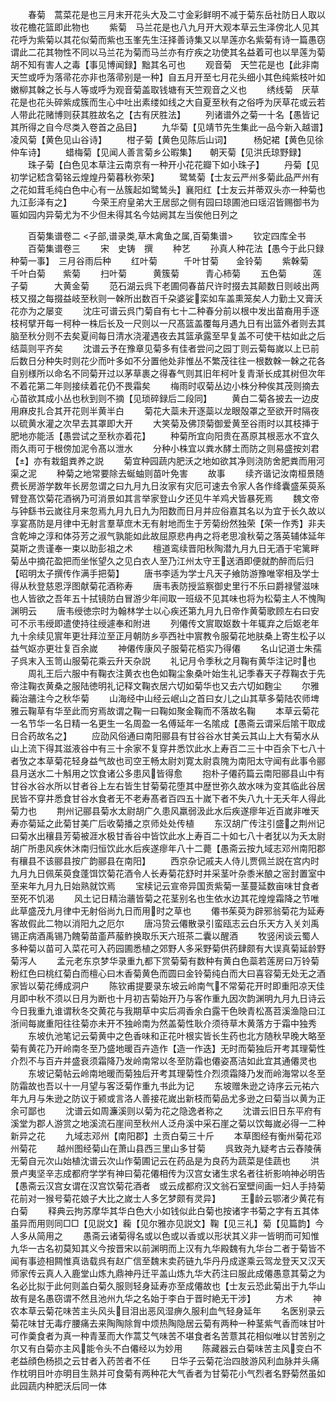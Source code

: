 <!-- { "loadSidebar": true } -->
　　春菊　蒿菜花是也三月末开花头大及二寸金彩鲜明不减于菊东岳社防日人取以妆花檐花篮即此物也
　　紫菊　马兰花是也八九月开大观本草云生泽傍北人见其花呼为紫菊以其花似菊而紫也玉峯先生汪择善诗集又以旱莲亦名紫菊有诗一篇愚窃谓此二花其物性不同以马兰花为菊而马兰亦有疗疾之功使其名益着可也以旱莲为菊胡不知有害人之毒【事见博闻録】黜其名可也
　　观音菊　天竺花是也【此非南天竺或呼为落帚花亦非也落帚别是一种】自五月开至七月花头细小其色纯紫枝叶如嫩柳其榦之长与人等或呼为观音菊盖取钱塘有天竺观音之义也
　　绣线菊　厌草花是也花头碎紫成簇而生心中吐出素缕如线之大自夏至秋有之俗呼为厌草花或云若人带此花赌博则获其胜故名之【古有厌胜法】
　　列诸谱外之菊一十名【愚皆记其所得之自今尽类入卷首之品目】
　　九华菊【见靖节先生集此一品今新入越谱】凌风菊【黄色见山谷诗】
　　柑子菊【黄色见陈后山词】　　　杨妃裙【黄色见徐仲车诗】
　　蜡梅菊【见闻人善言菊乡公暇集】　　朝天菊【见洪氏琼野録】
　　珠子菊【白色见本草注云南京有一种开小花花瓣下如小珠子】
　　丹菊【见初学记嵇含菊铭云煌煌丹菊暮秋弥荣】
　　鹭鸶菊【士友云严州多菊此品严州有之花如茸毛纯白色中心有一丛簇起如鹭鸶头】襄阳红【士友云并蒂双头亦一种菊也九江彭泽有之】
　　今荣王府皇弟大王居邸之侧有园曰琼圃池曰瑶沼皆赐御书为匾如园内异菊尤为不少但未得其名今姑阙其左当俟他日列之








　　百菊集谱卷二
<子部,谱录类,草木禽鱼之属,百菊集谱>
　　钦定四库全书
　　百菊集谱卷三
　　宋　史铸　撰
　　种艺
　　孙真人种花法【愚今于此只録种菊一事】　三月谷雨后种
　　红叶菊　　　千叶甘菊　　金铃菊
　　紫榦菊　　　千叶白菊　　紫菊
　　扫叶菊　　　黄簇菊　　　青心柿菊
　　五色菊　　　莲子菊　　　大黄金菊
　　范石湖云呉下老圃伺春苗尺许时掇去其颠数日则岐出两枝又掇之每掇益岐至秋则一榦所出数百千朶婆娑栾如车盖熏笼矣人力勤土又膏沃花亦为之屡变
　　沈庄可谱云呉门菊自有七十二种春分前以根中发出苗裔用手逐枝柯擘开每一柯种一株后长及一尺则以一尺髙篮盖覆每月遇九日有出篮外者则去其脑至秋分则不去矣夏间每日清水浇灌遇夜去其篮承露至早复盖不可使干枯如此之后结蘂则平齐矣
　　沈谱云予在豫章见菊多有佳者尝问之园丁则云菊每嵗以上已前后数日分种失时则花少而叶多如不分置他处非惟丛不繁茂往往一根数榦一榦之花各自别様所以命名不同菊开过以茅草裹之得春气则其旧年柯叶复青渐长成其树但次年不着花第二年则接续着花仍不畏霜矣
　　梅雨时収菊丛边小株分种俟其茂则摘去心苗欲其成小丛也秋到则不摘【见琐碎録后二段同】
　　黄白二菊各披去一边皮用麻皮扎合其开花则半黄半白
　　菊花大蘂未开逐蘂以龙眼殻罩之至欲开时隔夜以硫黄水灌之次早去其罩即大开
　　大笑菊及佛顶菊御爱黄至谷雨时以其枝挿于肥地亦能活【愚尝试之至秋亦着花】
　　种菊所宜向阳贵在髙原其根恶水不宜久雨久雨可于根傍加泥令髙以泄水
　　分种小株宜以粪水酵土而防之则易盛按刘君【】亦有栽鉏粪养之説
　　菊宜种园蔬内肥沃之地如欲其净则浇防舍肥粪而用河渠之泥
　　种菊之地常要除去蜒蚰则苗叶免害
　　故事
　　续齐谐记汝南桓景随费长房游学数年长房忽谓之曰九月九日汝家有灾厄可速去令家人各作绛囊盛茱萸系臂登髙饮菊花酒祸乃可消景如其言举家登山夕还见牛羊鸡犬皆暴死焉
　　魏文帝与钟繇书云嵗往月来忽焉九月九日九为阳数而日月并应俗嘉其名以为宜于长久故以享宴髙防是月律中无射言羣草庶木无有射地而生于芳菊纷然独荣【荣一作秀】非夫含乾坤之淳和体芬芳之淑气孰能如此故屈原悲冉冉之将老思飡秋菊之落英辅体延年莫斯之贵谨奉一束以助彭祖之术
　　檀道鸾续晋阳秋陶潜九月九日无酒于宅篱畔菊丛中摘花盈把而坐怅望久之见白衣人至乃江州太守王送酒即便就酌醉而后归【昭明太子撰传作满手把菊】
　　唐书李适为学士凡天子飨防游豫唯宰相及学士得从秋登慈恩浮图献菊花酒称寿
　　唐韦表防授监察御史里行不乐曰爵禄譬滋味也人皆欲之吾年五十拭镜防白冒游少年间取一班级不见其味也将为松菊主人不愧陶渊明云
　　唐韦绶徳宗时为翰林学士以心疾还第九月九日帝作黄菊歌顾左右曰安可不示韦绶即遣使持往绶遽奉和附进
　　列僊传文賔取妪数十年辄弃之后妪老年九十余续见賔年更壮拜泣至正月朝防乡亭西社中賔教令服菊花地肤桑上寄生松子以益气妪亦更壮复百余嵗
　　神僊传康风子服菊花栢实乃得僊
　　名山记道士朱孺子呉末入玉笥山服菊花乘云升天杂説
　　礼记月令季秋之月鞠有黄华注记时也
　　周礼王后六服中有鞠衣注黄衣也色如鞠尘象桑叶始生礼记季春天子荐鞠衣于先帝注鞠衣黄桑之服陆徳明礼记释文鞠衣居六切如菊华也又去六切如麴尘
　　尔雅蘜治蘠注今之秋华菊
　　山海经中山经云岷山之首曰女儿之山其草多菊陆农师埤雅云鞠草有华至此而穷焉故谓之鞠一曰鞠如聚金鞠而不落故名鞠
　　本草云菊花一名节华一名日精一名更生一名周盈一名傅延年一名隂成【愚斋云谓采后隂干取成日合药故名之】
　　应劭风俗通曰南阳郦县有甘谷谷水甘美云其山上大有菊水从山上流下得其滋液谷中有三十余家不复穿井悉饮此水上寿百二三十中百余下七八十者攷之本草菊花轻身益气故也司空王畅太尉刘寛太尉袁隗为南阳太守闻有此事令郦县月送水二十斛用之饮食诸公多患风皆得愈
　　抱朴子僊药篇云南阳郦县山中有甘谷水谷水所以甘者谷上左右皆生甘菊菊花堕其中歴世弥久故水味为变其临此谷居民皆不穿井悉食甘谷水食者无不老寿髙者百四五十嵗下者不失八九十无夭年人得此菊力也
　　荆州记郦县菊水太尉胡广久患风羸弱汲此水后疾遂瘳年近百嵗非唯天寿亦菊延之此菊甘美广后收菊播之京师处处传植
　　东汉胡广传注引盛之荆州记曰菊水出穰县芳菊被涯水极甘香谷中皆饮此水上寿百二十如七八十者犹以为夭太尉胡广所患风疾休沐南归恒饮此水后疾遂瘳年八十二薨【愚斋云按九域志邓州南阳郡有穰县不该郦县按广韵郦县在南阳】
　　西京杂记戚夫人侍儿贾佩兰説在宫内时九月九日佩茱萸食蓬饵饮菊花酒令人长寿菊花舒时并采茎叶杂黍米酿之宻封置室中至来年九月九日始熟就饮焉
　　宝椟记云宣帝异国贡紫菊一茎蔓延数亩味甘食者至死不饥渴
　　风土记日精治蘠皆菊之花茎别名也生依水边其花煌煌霜降之节唯此草盛茂九月律中无射俗尚九日而用时之草也
　　僊书茱萸为辟邪翁菊花为延寿客故假此二物以消阳九之厄尔
　　唐冯贽云僊散录引蛮瓯志云白乐天方入关刘禹锡正病酒禹锡乃餽菊苗齑芦菔鲊换取乐天六班茶二囊以醒酒
　　牧竖闲谈云蜀人多种菊以苗可入菜花可入药园圃悉植之郊野人多采野菊供药肆颇有大误真菊延龄野菊泻人
　　孟元老东京梦华录重九都下赏菊菊有数种有黄白色蘂若莲房曰万铃菊粉红色曰桃红菊白而檀心曰木香菊黄色而圆曰金铃菊纯白而大曰喜容菊无处无之酒家皆以菊花缚成洞户
　　陈钦甫提要录东坡云岭南气不常菊花开时即重阳凉天佳月即中秋不须以日月为断也十月初吉菊始开乃与客作重九因次韵渊明九月九日诗云今日我重九谁谓秋冬交黄花与我期草中实后凋香余白露干色映青松髙苕溪渔隐曰江浙间每嵗重阳往往菊亦未开不独岭南为然盖菊性耿介须待草木黄落方于霜中独秀
　　东坡仇池笔记云菊黄中之色香味和正花叶根实皆长生药也北方随秋早晚大略至菊有黄花乃开岭南冬至乃盛地暖百卉造作【造一作迭】无时而菊独后开考其理菊性介烈不与百卉并盛衰须霜降乃发岭南常以冬至防霜也僊姿髙洁如此宜其通僊灵也
　　东坡记菊帖云岭南地暖而菊独后开考其理菊性介烈须霜降乃发而岭海常以冬至防霜故也吾以十一月望与客泛菊作重九书此为记
　　东坡赠朱逊之诗序云元祐六年九月与朱逊之防议于颍或言洛人善接花嵗出新枝而菊品尤多逊之曰菊当以黄为正余可鄙也
　　沈谱云如周濂溪则以菊为花之隐逸者称之
　　沈谱云旧日东平府有溪堂为郡人游赏之地溪流石崖间至秋州人泛舟溪中采石崖之菊以饮每嵗必得一二种新异之花
　　九域志邓州【南阳郡】土贡白菊三十斤
　　本草图经有衡州菊花邓州菊花
　　越州图经菊山在萧山县西三里山多甘菊
　　呉致尧九疑考古云舂陵蒨无菊自元次山始植沈谱云次山作菊圃记云在药品是为良药为蔬菜是佳蔬也
　　洪景卢夷坚辛志成都府学学有神曰菊花僊相传为汉宫女诸生求名者往祈影响神必明告【愚斋云汉宫女谓在汉宫饮菊花酒者　或云成都府汉文翁石室壁间画一妇人手持菊花前对一猴号菊花娘子大比之嵗士人多乞梦颇有灵异】
　　王龄云鄂渚少黄花有白菊
　　释典云拘苏摩华其华白色大小如钱似此白菊也按诸字书菊之字有五其体虽异而用则同□□【见説文】蘜【见尔雅亦见説文】鞠【见三礼】菊【见篇韵】今人多从简用之
　　愚斋云诸菊得名或以色或以香或以形状其义非一皆明而可知惟九华一古名初莫知其义今按晋宋以前渊明而上汉有九华殿魏有九华台二者于菊皆不闻有事迹相闗惟真诰载呉有赵广信至魏末卖药链九华丹丹成遂乘云驾龙登天又汉天师家传云真人入鹿堂山炼九鼎神丹迁平盖山炼九华大药注曰服此成僊愚意其菊之为名必比拟于此何则盖白菊久服则轻身延寿亦至成僊故也【士友云恐此菊出于九华山故有是名愚窃谓不然且池州九华之名始于李白于晋时絶无干涉】
　　方术
　　神农本草云菊花味苦主头风头目泪出恶风湿痹久服利血气轻身延年
　　名医别录云菊花味甘无毒疗腰痛去来陶陶除胷中烦热陶隐居云菊有两种一种茎紫气香而味甘叶可作羮食者为真一种青茎而大作蒿艾气味苦不堪食者名苦薏其花相似唯以甘苦别之尔又有白菊亦主风能令头不白僊经以为妙用
　　陈藏器云白菊味苦主风变白不老益顔色杨损之云甘者入药苦者不任
　　日华子云菊花治四肢游风利血脉并头痛作枕明目叶亦明目生熟并可食菊有两种花大气香者为甘菊花小气烈者名野菊然虽如此园蔬内种肥沃后同一体
